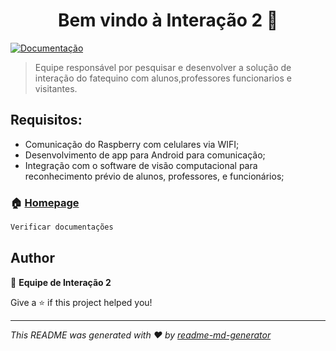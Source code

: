 <h1 align="center">Bem vindo à Interação 2 👋</h1>
<p>
  <a href="https://drive.google.com/drive/folders/1vMmdR_w9nzmovm2YNCHiq_UOCbGeY-M_" target="_blank">
    <img alt="Documentação" src="https://img.shields.io/badge/documentation-yes-brightgreen.svg" />
  </a>
</p>

> Equipe responsável por pesquisar e desenvolver a solução de interação do fatequino com alunos,professores funcionarios e visitantes.


## Requisitos:
- Comunicação do Raspberry com celulares via WIFI;
- Desenvolvimento de app para Android para comunicação;
- Integração com o software de visão computacional para reconhecimento prévio de alunos, professores, e funcionários;

### 🏠 [Homepage](https://fatequino.com.br/construcao-do-fatequino/interacao/)


```sh
Verificar documentações
```

## Author

👤 **Equipe de Interação 2**

Give a ⭐️ if this project helped you!

***
_This README was generated with ❤️ by [readme-md-generator](https://github.com/kefranabg/readme-md-generator)_